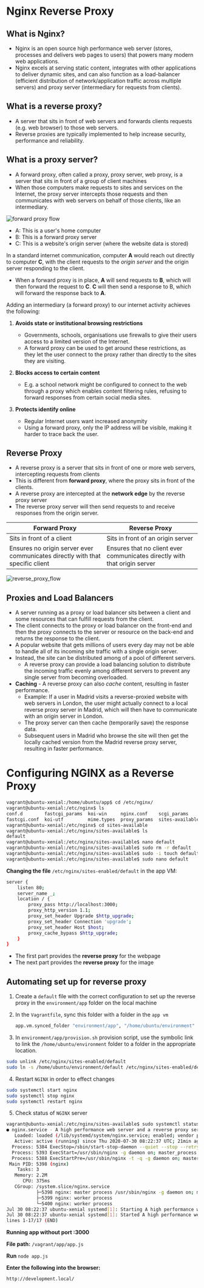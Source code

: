 # Nginx Reverse Proxy 

## What is Nginx?
- Nginx is an open source high performance web server (stores, processes and delivers web pages to users) that powers many modern web applications. 
- Nginx excels at serving static content, integrates with other applications to deliver dynamic sites, and can also function as a load-balancer (efficient distribution of network/application traffic across multiple servers) and proxy server (intermediary for requests from clients).

## What is a reverse proxy?
- A server that sits in front of web servers and forwards clients requests (e.g. web browser) to those web servers.
- Reverse proxies are typically implemented to help increase security, performance and reliability.

## What is a proxy server?
- A forward proxy, often called a proxy, proxy server, web proxy, is a server that sits in front of a group of client machines
- When those computers make requests to sites and services on the Internet, the proxy server intercepts those requests and then communicates with web servers on behalf of those clients, like an intermediary. 

<img src="https://www.cloudflare.com/img/learning/cdn/glossary/reverse-proxy/forward-proxy-flow.svg" alt="forward proxy flow">

- A: This is a user's home computer 
- B: This is a forward proxy server
- C: This is a website's origin server (where the website data is stored)

In a standard internet communication, computer **A** would reach out directly to computer **C**, with the client requests to the *origin server* and the origin server responding to the client.
- When a forward proxy is in place, **A** will send requests to **B**, which will then forward the request to **C**. **C** will then send a response to B, which will forward the response back to **A**.

Adding an intermediary (a forward proxy) to our internet activity achieves the following:
1. **Avoids state or institutional browsing restrictions**
    - Governments, schools, organisations use firewalls to give their users access to a limited version of the Internet.
    - A forward proxy can be used to get around these restrictions, as they let the user connect to the proxy rather than directly to the sites they are visiting.
    
2. **Blocks access to certain content**
    - E.g. a school network might be configured to connect to the web through a proxy which enables content filtering rules, refusing to forward responses from certain social media sites.
    
3. **Protects identify online**
    - Regular Internet users want increased anonymity
    - Using a forward proxy, only the IP address will be visible, making it harder to trace back the user.

## Reverse Proxy
- A reverse proxy is a server that sits in front of one or more web servers, intercepting requests from clients
- This is different from **forward proxy**, where the proxy sits in front of the clients.
- A reverse proxy are intercepted at the **network edge** by the reverse proxy server
- The reverse proxy server will then send requests to and receive responses from the origin server.

Forward Proxy | Reverse Proxy
-----|------
Sits in front of a client|Sits in front of an origin server 
Ensures no origin server ever communicates directly with that specific client| Ensures that no client ever communicates directly with that origin server

<img src="https://www.cloudflare.com/img/learning/cdn/glossary/reverse-proxy/reverse-proxy-flow.svg" alt="reverse_proxy_flow">

## Proxies and Load Balancers
- A server running as a proxy or load balancer sits between a client and some resources that can fulfill requests from the client. 
- The client connects to the proxy or load balancer on the front-end and then the proxy connects to the server or resource on the back-end and returns the response to the client.
- A popular website that gets millions of users every day may not be able to handle all of its incoming site traffic with a single origin server.
- Instead, the site can be distributed among of a pool of different servers.
    -  A reverse proxy can provide a load balancing solution to distribute the incoming traffic evenly among different servers to prevent any single server from becoming overloaded.
- **Caching** - A reverse proxy can also *cache* content, resulting in faster performance.
    - Example: If a user in Madrid visits a reverse-proxied website with web servers in London, the user might actually connect to a local reverse proxy server in Madrid, which will then have to communicate with an origin server in London. 
    - The proxy server can then cache (temporarily save) the response data.
    - Subsequent users in Madrid who browse the site will then get the locally cached version from the Madrid reverse proxy server, resulting in faster performance. 

# Configuring NGINX as a Reverse Proxy

```bash
vagrant@ubuntu-xenial:/home/ubuntu/app$ cd /etc/nginx/
vagrant@ubuntu-xenial:/etc/nginx$ ls
conf.d        fastcgi_params  koi-win     nginx.conf    scgi_params      sites-enabled  uwsgi_params
fastcgi.conf  koi-utf         mime.types  proxy_params  sites-available  snippets       win-utf
vagrant@ubuntu-xenial:/etc/nginx$ cd sites-available
vagrant@ubuntu-xenial:/etc/nginx/sites-available$ ls
default
vagrant@ubuntu-xenial:/etc/nginx/sites-available$ nano default
vagrant@ubuntu-xenial:/etc/nginx/sites-available$ sudo rm -r default
vagrant@ubuntu-xenial:/etc/nginx/sites-available$ sudo -i touch default
vagrant@ubuntu-xenial:/etc/nginx/sites-available$ sudo nano default
```

**Changing the file** `/etc/nginx/sites-enabled/default` in the app VM:
```bash
server {
    listen 80;
    server_name _;
    location / {
        proxy_pass http://localhost:3000;
        proxy_http_version 1.1;
        proxy_set_header Upgrade $http_upgrade;
        proxy_set_header Connection 'upgrade';
        proxy_set_header Host $host;
        proxy_cache_bypass $http_upgrade;
    }
}
```
- The first part provides the **reverse proxy** for the webpage
- The next part provides the **reverse proxy** for the image 

## Automating set up for reverse proxy
1. Create a `default` file with the correct configuration to set up the reverse proxy in the `environment/app` folder on the local machine

2. In the `Vagrantfile`, sync this folder with a folder in the `app vm`
    ```bash
   app.vm.synced_folder "environment/app", "/home/ubuntu/environment" 
   ```
3. In `environment/app/provision.sh` provision script, use the symbolic link to link the `/home/ubuntu/environment` folder to a folder in the appropriate location.
```bash
sudo unlink /etc/nginx/sites-enabled/default
sudo ln -s /home/ubuntu/environment/default /etc/nginx/sites-enabled/default

```

4. Restart `NGINX` in order to effect changes
```bash
sudo systemctl start nginx
sudo systemctl stop nginx
sudo systemctl restart nginx
```

5. Check status of `NGINX` server
```bash
vagrant@ubuntu-xenial:/etc/nginx/sites-available$ sudo systemctl status nginx 
● nginx.service - A high performance web server and a reverse proxy server
   Loaded: loaded (/lib/systemd/system/nginx.service; enabled; vendor preset: enabled)
   Active: active (running) since Thu 2020-07-30 08:22:37 UTC; 21min ago
  Process: 5384 ExecStop=/sbin/start-stop-daemon --quiet --stop --retry QUIT/5 --pidfile
  Process: 5393 ExecStart=/usr/sbin/nginx -g daemon on; master_process on; (code=exited,
  Process: 5388 ExecStartPre=/usr/sbin/nginx -t -q -g daemon on; master_process on; (cod
 Main PID: 5398 (nginx)
    Tasks: 3
   Memory: 2.2M
      CPU: 375ms
   CGroup: /system.slice/nginx.service
           ├─5398 nginx: master process /usr/sbin/nginx -g daemon on; master_process on
           ├─5399 nginx: worker process                           
           └─5400 nginx: worker process                           
Jul 30 08:22:37 ubuntu-xenial systemd[1]: Starting A high performance web server and a r
Jul 30 08:22:37 ubuntu-xenial systemd[1]: Started A high performance web server and a re
lines 1-17/17 (END)
```

**Running app without port :3000**

**File path:** `/vagrant/app/app.js`

**Run** `node app.js`

**Enter the following into the browser:**

`http://development.local/`